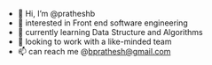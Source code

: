 - 👋 Hi, I’m @pratheshb
- 👀 interested in Front end software engineering
- 🌱 currently learning Data Structure and Algorithms
- 💞️ looking to work with a like-minded team
- 📫 can reach me @bprathesh@gmail.com
<!---
pratheshb/pratheshb is a ✨ special ✨ repository because its `README.md` (this file) appears on your GitHub profile.
You can click the Preview link to take a look at your changes.
--->
